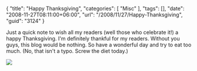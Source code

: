 {
	"title": "Happy Thanksgiving",
	"categories": [
		"Misc"
	],
	"tags": [],
	"date": "2008-11-27T08:11:00+06:00",
	"url": "/2008/11/27/Happy-Thanksgiving",
	"guid": "3124"
}

Just a quick note to wish all my readers (well those who celebrate it!) a happy Thanksgiving. I'm definitely thankful for my readers. Without you guys, this blog would be nothing. So have a wonderful day and try to eat too much. (No, that isn't a typo. Screw the diet today.)

<img src="http://www.raymondcamden.com/images//StarWarsThanksgiving.jpg">